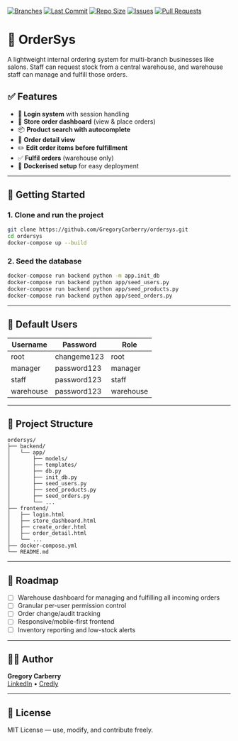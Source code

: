 [![Branches](https://img.shields.io/badge/branches-main%20%7C%20dev-blue)](https://github.com/GregoryCarberry/ordersys/branches)
[![Last Commit](https://img.shields.io/github/last-commit/GregoryCarberry/ordersys)](https://github.com/GregoryCarberry/ordersys/commits)
[![Repo Size](https://img.shields.io/github/repo-size/GregoryCarberry/ordersys)](https://github.com/GregoryCarberry/ordersys)
[![Issues](https://img.shields.io/github/issues/GregoryCarberry/ordersys)](https://github.com/GregoryCarberry/ordersys/issues)
[![Pull Requests](https://img.shields.io/github/issues-pr/GregoryCarberry/ordersys)](https://github.com/GregoryCarberry/ordersys/pulls)

# 💇 OrderSys

A lightweight internal ordering system for multi-branch businesses like salons. Staff can request stock from a central warehouse, and warehouse staff can manage and fulfill those orders.

## ✅ Features

- 🔐 **Login system** with session handling
- 🏪 **Store order dashboard** (view & place orders)
- 📦 **Product search with autocomplete**
- 🧾 **Order detail view**
- ✏️ **Edit order items before fulfillment**
- ✅ **Fulfil orders** (warehouse only)
- 🐳 **Dockerised setup** for easy deployment

---

## 🚀 Getting Started

### 1. Clone and run the project

```bash
git clone https://github.com/GregoryCarberry/ordersys.git
cd ordersys
docker-compose up --build
```

### 2. Seed the database

```bash
docker-compose run backend python -m app.init_db
docker-compose run backend python app/seed_users.py
docker-compose run backend python app/seed_products.py
docker-compose run backend python app/seed_orders.py
```

---

## 👥 Default Users

| Username  | Password     | Role       |
|-----------|--------------|------------|
| root      | changeme123  | root       |
| manager   | password123  | manager    |
| staff     | password123  | staff      |
| warehouse | password123  | warehouse  |

---

## 📁 Project Structure

```
ordersys/
├── backend/
│   └── app/
│       ├── models/
│       ├── templates/
│       ├── db.py
│       ├── init_db.py
│       ├── seed_users.py
│       ├── seed_products.py
│       ├── seed_orders.py
│       └── ...
├── frontend/
│   ├── login.html
│   ├── store_dashboard.html
│   ├── create_order.html
│   ├── order_detail.html
│   └── ...
├── docker-compose.yml
└── README.md
```

---

## 🧭 Roadmap

- [ ] Warehouse dashboard for managing and fulfilling all incoming orders  
- [ ] Granular per-user permission control  
- [ ] Order change/audit tracking  
- [ ] Responsive/mobile-first frontend  
- [ ] Inventory reporting and low-stock alerts  

---

## 🧑‍💻 Author

**Gregory Carberry**  
[LinkedIn](https://www.linkedin.com/in/gregory-carberry/) • [Credly](https://www.credly.com/users/gregory-carberry)

---

## 📄 License

MIT License — use, modify, and contribute freely.